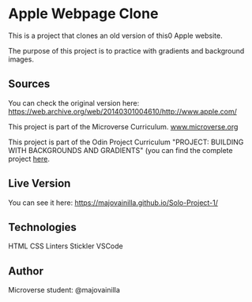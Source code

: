 # Apple Webpage Clone   

This is a project that clones an old version of this0 Apple website.

The purpose of this project is to practice with gradients and background images.

## Sources

You can check the original version here: 
 https://web.archive.org/web/20140301004610/http://www.apple.com/


This project is part of the Microverse Curriculum. www.microverse.org

This project is part of the Odin Project Curriculum "PROJECT: BUILDING WITH BACKGROUNDS AND GRADIENTS" (you can find the complete project <a href= "https://www.theodinproject.com/courses/html5-and-css3/lessons/building-with-backgrounds-and-gradients">here</a>.


## Live Version

You can see it here:  https://majovainilla.github.io/Solo-Project-1/

## Technologies

HTML
CSS
Linters
Stickler
VSCode

## Author

Microverse student:
@majovainilla
